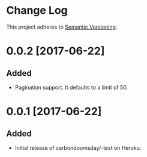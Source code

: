 # Change Log

This project adheres to [Semantic Versioning].

[Semantic Versioning]: http://semver.org/

# 0.0.2 [2017-06-22]

## Added
* Pagination support. It defaults to a limit of 50.

# 0.0.1 [2017-06-22]

## Added
* Initial release of carbondoomsday/-test on Heroku.
